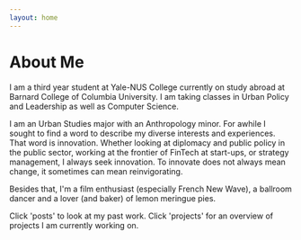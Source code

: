 ```yaml
---
layout: home
---
```

# About Me

I am a third year student at Yale-NUS College currently on study abroad at Barnard College of Columbia University. I am taking classes in Urban Policy and Leadership as well as Computer Science. 

I am an Urban Studies major with an Anthropology minor. For awhile I sought to find a word to describe my diverse interests and experiences. That word is innovation. Whether looking at diplomacy and public policy in the public sector, working at the frontier of FinTech at start-ups, or strategy management, I always seek innovation. To innovate does not always mean change, it sometimes can mean reinvigorating.

Besides that, I'm a film enthusiast (especially French New Wave), a ballroom dancer and a lover (and baker) of lemon
meringue pies. 

Click 'posts' to look at my past work. Click 'projects' for an overview of projects I am currently working on. 
